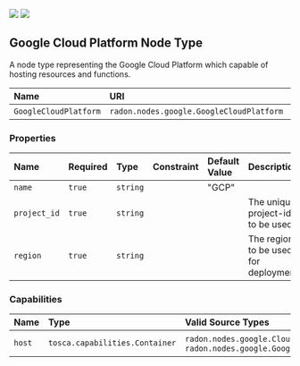 ![](https://img.shields.io/badge/Status:-RELEASED-green)
![](https://img.shields.io/badge/%20-DEPLOYABLE-blueviolet)

## Google Cloud Platform Node Type

A node type representing the Google Cloud Platform which capable of hosting resources and functions.

| Name | URI | Version | Derived From |
|:---- |:--- |:------- |:------------ |
| `GoogleCloudPlatform` | `radon.nodes.google.GoogleCloudPlatform` | 1.0.0 | `radon.nodes.abstract.CloudPlatform` |

### Properties

| Name | Required | Type | Constraint | Default Value | Description |
|:---- |:-------- |:---- |:---------- |:------------- |:----------- |
| `name` | `true` | `string` |  | "GCP" |  |
| `project_id` | `true` | `string` |   |   | The unique project-id to be used |
| `region` | `true` | `string` |   |   | The region to be used for deployment |

### Capabilities

| Name | Type | Valid Source Types | Occurrences |
|:---- |:---- |:------------------ |:----------- |
| `host` | `tosca.capabilities.Container` | `radon.nodes.google.CloudFunction`, `radon.nodes.google.GoogleCloudResource` | [1, UNBOUNDED] |
